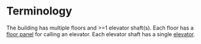 # Terminology

The building has multiple floors and >=1 elevator shaft(s).  Each floor has a
[floor panel](floor-panel.md) for calling an elevator.  Each elevator shaft
has a single [elevator](elevator.md).
